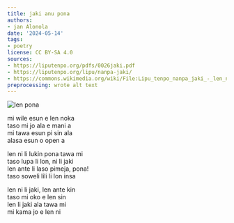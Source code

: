 ```yaml
---
title: jaki anu pona
authors:
- jan Alonola
date: '2024-05-14'
tags:
- poetry
license: CC BY-SA 4.0
sources:
- https://liputenpo.org/pdfs/0026jaki.pdf
- https://liputenpo.org/lipu/nanpa-jaki/
- https://commons.wikimedia.org/wiki/File:Lipu_tenpo_nanpa_jaki_-_len_noka.png
preprocessing: wrote alt text
---
```


![len pona](https://upload.wikimedia.org/wikipedia/commons/d/d0/Lipu_tenpo_nanpa_jaki_-_len_noka.png)

mi wile esun e len noka  
taso mi jo ala e mani a  
mi tawa esun pi sin ala  
alasa esun o open a

len ni li lukin pona tawa mi  
taso lupa li lon, ni li jaki  
len ante li laso pimeja, pona!  
taso soweli lili li lon insa

len ni li jaki, len ante kin  
taso mi oko e len sin  
len li jaki ala tawa mi  
mi kama jo e len ni